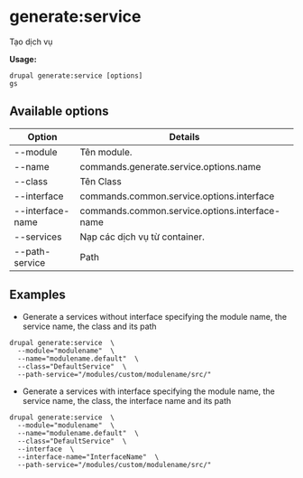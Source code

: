 # generate:service
Tạo dịch vụ

**Usage:**
```
drupal generate:service [options]
gs
```

## Available options
Option | Details
-------|-------------
--module | Tên module.
--name | commands.generate.service.options.name
--class | Tên Class
--interface | commands.common.service.options.interface
--interface-name | commands.common.service.options.interface-name
--services | Nạp các dịch vụ từ container.
--path-service | Path

## Examples
* Generate a services without interface specifying the module name, the service name, the class and its path
```
drupal generate:service  \
  --module="modulename"  \
  --name="modulename.default"  \
  --class="DefaultService"  \
  --path-service="/modules/custom/modulename/src/"
```
* Generate a services with interface specifying the module name, the service name, the class, the interface name and its path
```
drupal generate:service  \
  --module="modulename"  \
  --name="modulename.default"  \
  --class="DefaultService"  \
  --interface  \
  --interface-name="InterfaceName"  \
  --path-service="/modules/custom/modulename/src/"
```
